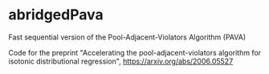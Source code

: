 # abridgedPava
Fast sequential version of the Pool-Adjacent-Violators Algorithm (PAVA)

Code for the preprint "Accelerating the pool-adjacent-violators algorithm for isotonic distributional regression", https://arxiv.org/abs/2006.05527

